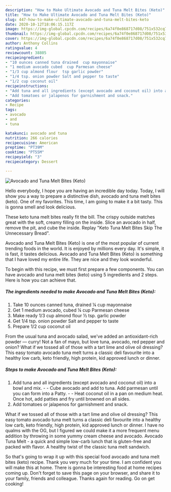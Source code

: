 ```yaml
---
description: "How to Make Ultimate Avocado and Tuna Melt Bites (Keto)"
title: "How to Make Ultimate Avocado and Tuna Melt Bites (Keto)"
slug: 447-how-to-make-ultimate-avocado-and-tuna-melt-bites-keto
date: 2020-10-12T18:06:15.117Z
image: https://img-global.cpcdn.com/recipes/6a74f0e868717d08/751x532cq70/avocado-and-tuna-melt-bites-keto-recipe-main-photo.jpg
thumbnail: https://img-global.cpcdn.com/recipes/6a74f0e868717d08/751x532cq70/avocado-and-tuna-melt-bites-keto-recipe-main-photo.jpg
cover: https://img-global.cpcdn.com/recipes/6a74f0e868717d08/751x532cq70/avocado-and-tuna-melt-bites-keto-recipe-main-photo.jpg
author: Anthony Collins
ratingvalue: 4
reviewcount: 38805
recipeingredient:
- "10 ounces canned tuna drained  cup mayonnaise"
- "1 medium avocado cubed  cup Parmesan cheese"
- "1/3 cup almond flour  tsp garlic powder"
- "1/4 tsp. onion powder Salt and pepper to taste"
- "1/2 cup coconut oil"
recipeinstructions:
- "Add tuna and all ingredients (except avocado and coconut oil) into a bowl and mix.  Cube avocado and add to tuna. Add parmesan until you can form into a Patty.   Heat coconut oil in a pan on medium heat. Once hot, add patties and fry until browned on all sides."
- "Add tomatoes or jalapenos for garnishment and snack."
categories:
- Recipe
tags:
- avocado
- and
- tuna

katakunci: avocado and tuna 
nutrition: 266 calories
recipecuisine: American
preptime: "PT39M"
cooktime: "PT55M"
recipeyield: "3"
recipecategory: Dessert

---
```



![Avocado and Tuna Melt Bites (Keto)](https://img-global.cpcdn.com/recipes/6a74f0e868717d08/751x532cq70/avocado-and-tuna-melt-bites-keto-recipe-main-photo.jpg)

Hello everybody, I hope you are having an incredible day today. Today, I will show you a way to prepare a distinctive dish, avocado and tuna melt bites (keto). One of my favorites. This time, I am going to make it a bit tasty. This is gonna smell and look delicious.

These keto tuna melt bites really fit the bill. The crispy outside matches great with the soft, creamy filling on the inside. Slice an avocado in half, remove the pit, and cube the inside. Replay &#34;Keto Tuna Melt Bites Skip The Unnecessary Bread&#34;.

Avocado and Tuna Melt Bites (Keto) is one of the most popular of current trending foods in the world. It is enjoyed by millions every day. It's simple, it is fast, it tastes delicious. Avocado and Tuna Melt Bites (Keto) is something that I have loved my entire life. They are nice and they look wonderful.


To begin with this recipe, we must first prepare a few components. You can have avocado and tuna melt bites (keto) using 5 ingredients and 2 steps. Here is how you can achieve that.

<!--inarticleads1-->

##### The ingredients needed to make Avocado and Tuna Melt Bites (Keto):

1. Take 10 ounces canned tuna, drained ¼ cup mayonnaise
1. Get 1 medium avocado, cubed ¼ cup Parmesan cheese
1. Make ready 1/3 cup almond flour ½ tsp. garlic powder
1. Get 1/4 tsp. onion powder Salt and pepper to taste
1. Prepare 1/2 cup coconut oil


From the usual tuna and avocado salad, we&#39;ve added an antioxidant-rich powder — curry! Not a fan of mayo, but love tuna, avocado, red pepper and onion? What if we tossed all of those with a tart lime and olive oil dressing? This easy tomato avocado tuna melt turns a classic deli favourite into a healthy low carb, keto friendly, high protein, kid approved lunch or dinner. 

<!--inarticleads2-->

##### Steps to make Avocado and Tuna Melt Bites (Keto):

1. Add tuna and all ingredients (except avocado and coconut oil) into a bowl and mix. -  - Cube avocado and add to tuna. Add parmesan until you can form into a Patty.  -  - Heat coconut oil in a pan on medium heat. Once hot, add patties and fry until browned on all sides.
1. Add tomatoes or jalapenos for garnishment and snack.


What if we tossed all of those with a tart lime and olive oil dressing? This easy tomato avocado tuna melt turns a classic deli favourite into a healthy low carb, keto friendly, high protein, kid approved lunch or dinner. I have no qualms with the OG, but I figured we could make it a more frequent menu addition by throwing in some yummy cream cheese and avocado. Avocado Tuna Melt - a quick and simple low-carb lunch that is gluten-free and packed with flavor. A healthy twist of the classic tuna melt sandwich. 

So that's going to wrap it up with this special food avocado and tuna melt bites (keto) recipe. Thank you very much for your time. I am confident you will make this at home. There is gonna be interesting food at home recipes coming up. Don't forget to save this page on your browser, and share it to your family, friends and colleague. Thanks again for reading. Go on get cooking!
